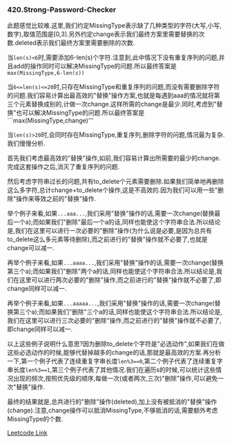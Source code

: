 ### 420.Strong-Password-Checker

此题感觉比较难.这里,我们约定MissingType表示缺了几种类型的字符(大写,小写,数字),取值范围是[0,3].另外约定change表示我们最终方案里需要替换的次数.deleted表示我们最终方案里需要删除的次数.

当```len(s)<6```时,需要添加6-len(s)个字符.注意到,此中情况下没有重复序列的问题,并且add的操作同时可以解决MissingType的问题.所以最终答案是```max(MissingType,6-len(s))```

当```6<=len(s)<=20```时,只存在MissingType和重复序列的问题,而没有需要删除字符的问题.我们容易计算出最高效的"替换"操作方案,也就是每遇到aaa的情况就将第三个元素替换成别的,计做一次change.这样所需的change是最少.同时,考虑到"替换"也可以解决MissingType的问题.所以最终答案是```max(MissingType,change)'''

当```len(s)>20```时,会同时存在MissingType,重复序列,删除字符的问题,情况最为复杂.我们慢慢分析.

首先我们考虑最高效的"替换"操作,如前,我们容易计算出所需要的最少的change.完成这套操作之后,消灭了重复序列的问题.

然后考虑字符串过长的问题,共有to_delete个元素需要删除.如果我们简单地再删除这么多字符,总计change+to_delete个操作,这是不高效的.因为我们可以用一些"删除"操作来等效之前的"替换"操作.

举个例子来看,如果```...aaa...```,我们采用"替换"操作的话,需要一次change(替换最后一个a);而如果我们"删除"最后一个a的话,同样也能使这个字符串合法.所以结论是,我们在这里可以进行一次必要的"删除"操作(为什么说是必要,是因为总共有to_delete这么多元素等待删除),而之前进行的"替换"操作就不必要了,也就是change可以减一.

再举个例子来看,如果```...aaaa...```,我们采用"替换"操作的话,需要一次change(替换第三个a);而如果我们"删除"两个a的话,同样也能使这个字符串合法.所以结论是,我们在这里可以进行两次必要的"删除"操作,而之前进行的"替换"操作就不必要了,即change同样可以减一.

再举个例子来看,如果```...aaaaa...```,我们采用"替换"操作的话,需要一次change(替换第三个a);而如果我们"删除"三个a的话,同样也能使这个字符串合法.所以结论是,我们在这里可以进行三次必要的"删除"操作,而之前进行的"替换"操作就不必要了,即change同样可以减一.

以上这些例子说明什么意思?因为删除to_delete个字符是"必选动作",如果我们在做这些必选动作的时候,能够代替掉越多的change的话,那就是最高效的方案.再分析一下,第一个例子代表了连续重复字串长度```len%3==0```,第二个例子代表了连续重复字串长度```len%3==1```,第三个例子代表了其他情况.我们在遍历s的时候,可以统计这些情况出现的频次,按照优先级的顺序,每做一次(或者两次,三次)"删除"操作,可以避免一次"替换"操作.

最终的结果就是,总共进行的"删除"操作(deleted),加上没有被抵消的"替换"操作(change).注意,change操作可以抵消MissingType,不够抵消的话,需要额外考虑MissingType的个数.


[Leetcode Link](https://leetcode.com/problems/strong-password-checker)